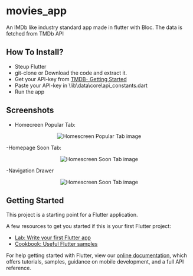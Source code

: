 # movies_app

An IMDb like industry standard app made in flutter with Bloc.
The data is fetched from TMDb API

## How To Install?

- Steup Flutter
- git-clone or Download the code and extract it.
- Get your API-key from [TMDB- Getting Started](https://developers.themoviedb.org/3/getting-started/introduction)
- Paste your API-key in \lib\data\core\api_constants.dart 
- Run the app

## Screenshots

- Homecreen Popular Tab:
<p align="center">
  <img src="https://github.com/mps01/MovieApp_flutter/blob/master/sreenshots/homescreen_popular_tab.png?raw=true" alt="Homescreen Popular Tab image"/>
</p>


-Homepage Soon Tab:
<p align="center">
  <img src="https://github.com/mps01/MovieApp_flutter/blob/master/sreenshots/homescreen_soon_tab.png?raw=true" alt="Homescreen Soon Tab image"/>
</p>


-Navigation Drawer
<p align="center">
  <img src="https://github.com/mps01/MovieApp_flutter/blob/master/sreenshots/navigation_drawer.png?raw=true" alt="Homescreen Soon Tab image"/>
</p>

## Getting Started

This project is a starting point for a Flutter application.

A few resources to get you started if this is your first Flutter project:

- [Lab: Write your first Flutter app](https://flutter.dev/docs/get-started/codelab)
- [Cookbook: Useful Flutter samples](https://flutter.dev/docs/cookbook)

For help getting started with Flutter, view our
[online documentation](https://flutter.dev/docs), which offers tutorials,
samples, guidance on mobile development, and a full API reference.
